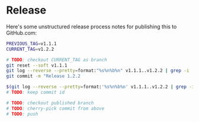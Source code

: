 # Release

Here's some unstructured release process notes for publishing this to GitHub.com:

```bash
PREVIOUS_TAG=v1.1.1
CURRENT_TAG=v1.2.2

# TODO: checkout CURRENT_TAG as branch
git reset --soft v1.1.1
git log --reverse --pretty=format:"%s%n%b%n" v1.1.1..v1.2.2 | grep -i 'co-author' > co-authors.txt
git commit -m "Release 1.2.2

$(git log --reverse --pretty=format:'%s%n%b%n' v1.1.1..v1.2.2 | grep -i 'co-author')"
# TODO: keep commit id

# TODO: checkout published branch
# TODO: cherry-pick commit from above
# TODO: push
```